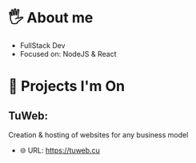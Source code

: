 # 🖐 About me
- FullStack Dev
- Focused on: NodeJS & React
# 🌟 Projects I'm On
## TuWeb:
Creation & hosting of websites for any business model
- 🌐 URL: https://tuweb.cu